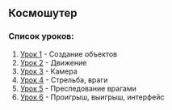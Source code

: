 ## Космошутер

### Список уроков:
1. [Урок 1](https://github.com/IT-Compot/Python-methodologies/tree/main/second-stage/space_shooter/lesson-1) - Создание объектов
2. [Урок 2](https://github.com/IT-Compot/Python-methodologies/tree/main/second-stage/space_shooter/lesson-2) - Движение
3. [Урок 3](https://github.com/IT-Compot/Python-methodologies/tree/main/second-stage/space_shooter/lesson-3) - Камера
4. [Урок 4](https://github.com/IT-Compot/Python-methodologies/tree/main/second-stage/space_shooter/lesson-4) - Стрельба, враги
5. [Урок 5](https://github.com/IT-Compot/Python-methodologies/tree/main/second-stage/space_shooter/lesson-5) - Преследование врагами
6. [Урок 6](https://github.com/IT-Compot/Python-methodologies/tree/main/second-stage/space_shooter/lesson-6) - Проигрыш, выигрыш, интерфейс
